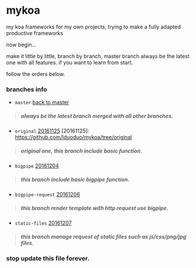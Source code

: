 # mykoa
my koa frameworks for my own projects, trying to make a fully adapted productive frameworks

now begin...

make it little by little, branch by branch, master branch always be the latest one with all features.
if you want to learn from start.

follow the orders below.

### branches info

+ `master` [back to master](https://github.com/lduoduo/mykoa)
 > ##### always be the latest branch merged with all other branches.

+ `original` [20161125](https://github.com/lduoduo/mykoa/tree/original)
[20161125]: https://github.com/lduoduo/mykoa/tree/original
 > ##### original one, this branch include basic function.
 
+ `bigpipe` [20161204](https://github.com/lduoduo/mykoa/tree/bigpipe)
 > ##### this branch include basic bigpipe function.

+ `bigpipe-request` [20161206](https://github.com/lduoduo/mykoa/tree/bigpipe-request)
 > ##### this branch render template with http request use bigpipe.

+ `static-files` [20161207](https://github.com/lduoduo/mykoa/tree/static-files)
 > ##### this branch manage request of static files such as js/css/png/jpg files.

 ### stop update this file forever.